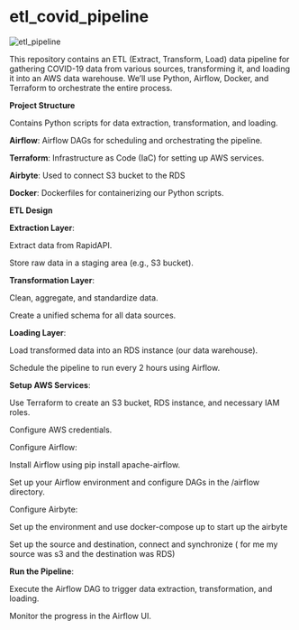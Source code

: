 # etl_covid_pipeline




![etl_pipeline](https://github.com/Chichi126/etl_covid_pipeline/assets/140970592/02077c88-43e5-4c1d-b6eb-1c268da7be92)




This repository contains an ETL (Extract, Transform, Load) data pipeline for gathering COVID-19 data from various sources, transforming it, and loading it into an AWS data warehouse. We’ll use Python, Airflow, Docker, and Terraform to orchestrate the entire process.

**Project Structure**

Contains Python scripts for data extraction, transformation, and loading.

**Airflow**: Airflow DAGs for scheduling and orchestrating the pipeline.

**Terraform**: Infrastructure as Code (IaC) for setting up AWS services.

**Airbyte**: Used to connect S3 bucket to the RDS

**Docker**: Dockerfiles for containerizing our Python scripts.

**ETL Design**

**Extraction Layer**:

Extract data from RapidAPI.

Store raw data in a staging area (e.g., S3 bucket).

**Transformation Layer**:

Clean, aggregate, and standardize data.


Create a unified schema for all data sources.

**Loading Layer**:

Load transformed data into an RDS instance (our data warehouse).

Schedule the pipeline to run every 2 hours using Airflow.


**Setup AWS Services**:

Use Terraform to create an S3 bucket, RDS instance, and necessary IAM roles.

Configure AWS credentials.

Configure Airflow:

Install Airflow using pip install apache-airflow.

Set up your Airflow environment and configure DAGs in the /airflow directory.

Configure Airbyte:

Set up the environment and use docker-compose up to start up the airbyte

Set up the source and destination, connect and synchronize ( for me my source was s3 and the destination was RDS)



**Run the Pipeline**:

Execute the Airflow DAG to trigger data extraction, transformation, and loading.

Monitor the progress in the Airflow UI.
